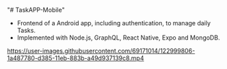 "# TaskAPP-Mobile"

* Frontend of a Android app, including authentication, to manage daily Tasks. 
* Implemented with Node.js, GraphQL, React Native, Expo and MongoDB.



https://user-images.githubusercontent.com/69171014/122999806-1a487780-d385-11eb-883b-a49d937139c8.mp4


